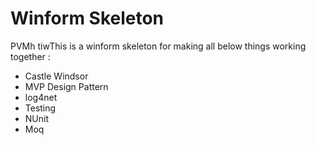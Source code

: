 # Winform Skeleton

PVMh tiwThis is a winform skeleton for making all below things working together :
* Castle Windsor
* MVP Design Pattern
* log4net
* Testing
 * NUnit
 * Moq
